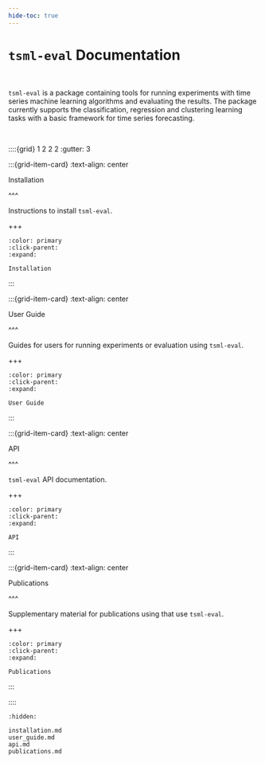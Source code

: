 ```yaml
---
hide-toc: true
---
```


# `tsml-eval` Documentation

<br>

`tsml-eval` is a package containing tools for running experiments with time series
machine learning algorithms and evaluating the results. The package currently supports
the classification, regression and clustering learning tasks with a basic framework
for time series forecasting.

<br>

::::{grid} 1 2 2 2
:gutter: 3

:::{grid-item-card}
:text-align: center

Installation

^^^

Instructions to install `tsml-eval`.

+++

```{button-ref} installation
:color: primary
:click-parent:
:expand:

Installation
```

:::

:::{grid-item-card}
:text-align: center

User Guide

^^^

Guides for users for running experiments or evaluation using `tsml-eval`.

+++

```{button-ref} user_guide
:color: primary
:click-parent:
:expand:

User Guide
```

:::


:::{grid-item-card}
:text-align: center

API

^^^

``tsml-eval`` API documentation.

+++

```{button-ref} api
:color: primary
:click-parent:
:expand:

API
```

:::

:::{grid-item-card}
:text-align: center

Publications

^^^

Supplementary material for publications using that use `tsml-eval`.

+++

```{button-ref} publications
:color: primary
:click-parent:
:expand:

Publications
```

:::

::::


```{toctree}
:hidden:

installation.md
user_guide.md
api.md
publications.md
```
